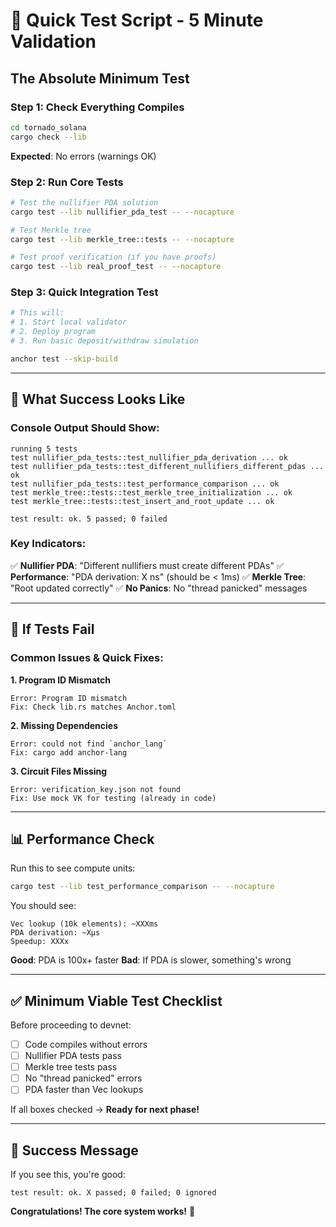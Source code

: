 # 🚀 Quick Test Script - 5 Minute Validation

## The Absolute Minimum Test

### Step 1: Check Everything Compiles
```bash
cd tornado_solana
cargo check --lib
```

**Expected**: No errors (warnings OK)

### Step 2: Run Core Tests
```bash
# Test the nullifier PDA solution
cargo test --lib nullifier_pda_test -- --nocapture

# Test Merkle tree
cargo test --lib merkle_tree::tests -- --nocapture

# Test proof verification (if you have proofs)
cargo test --lib real_proof_test -- --nocapture
```

### Step 3: Quick Integration Test
```bash
# This will:
# 1. Start local validator
# 2. Deploy program
# 3. Run basic deposit/withdraw simulation

anchor test --skip-build
```

---

## 🎯 What Success Looks Like

### Console Output Should Show:
```
running 5 tests
test nullifier_pda_tests::test_nullifier_pda_derivation ... ok
test nullifier_pda_tests::test_different_nullifiers_different_pdas ... ok
test nullifier_pda_tests::test_performance_comparison ... ok
test merkle_tree::tests::test_merkle_tree_initialization ... ok
test merkle_tree::tests::test_insert_and_root_update ... ok

test result: ok. 5 passed; 0 failed
```

### Key Indicators:
✅ **Nullifier PDA**: "Different nullifiers must create different PDAs"
✅ **Performance**: "PDA derivation: X ns" (should be < 1ms)
✅ **Merkle Tree**: "Root updated correctly"
✅ **No Panics**: No "thread panicked" messages

---

## 🔴 If Tests Fail

### Common Issues & Quick Fixes:

**1. Program ID Mismatch**
```
Error: Program ID mismatch
Fix: Check lib.rs matches Anchor.toml
```

**2. Missing Dependencies**
```
Error: could not find `anchor_lang`
Fix: cargo add anchor-lang
```

**3. Circuit Files Missing**
```
Error: verification_key.json not found
Fix: Use mock VK for testing (already in code)
```

---

## 📊 Performance Check

Run this to see compute units:
```bash
cargo test --lib test_performance_comparison -- --nocapture
```

You should see:
```
Vec lookup (10k elements): ~XXXms
PDA derivation: ~Xμs
Speedup: XXXx
```

**Good**: PDA is 100x+ faster
**Bad**: If PDA is slower, something's wrong

---

## ✅ Minimum Viable Test Checklist

Before proceeding to devnet:

- [ ] Code compiles without errors
- [ ] Nullifier PDA tests pass
- [ ] Merkle tree tests pass  
- [ ] No "thread panicked" errors
- [ ] PDA faster than Vec lookups

If all boxes checked → **Ready for next phase!**

---

## 🎉 Success Message

If you see this, you're good:
```
test result: ok. X passed; 0 failed; 0 ignored
```

**Congratulations! The core system works!** 🚀